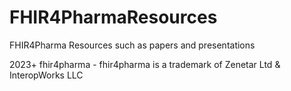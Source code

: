 # FHIR4PharmaResources
FHIR4Pharma Resources such as papers and presentations

2023+ fhir4pharma - fhir4pharma is a trademark of Zenetar Ltd & InteropWorks LLC
